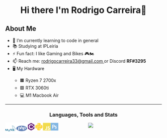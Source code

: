 <h1 align="center"> Hi there I'm Rodrigo Carreira👋</h1>


<h2> About Me </h2>

<ul>
  <li> 🌱 I’m currently learning to code in general </li>
  <li> 📚 Studying at IPLeiria </li>
  <li> ⚡ Fun fact: I like Gaming and Bikes 🎮🏍️ </li>
  <li> 📫 Reach me: <a href="https://mail.google.com/">rodrigocarreira33@gmail.com </a> or Discord <b>RF#3295 </b></li>
  <li> 🖥️ My Hardware</li>
  <ul>
     <li> 🟧 Ryzen 7 2700x</li>
     <li> 🟩 RTX 3060ti </li>
     <li> 💻 M1 Macbook Air</li>
  </ul>
</ul>

---
<h3 align="center"> Languages, Tools and Stats </h3>

<img align="left" width="7%" src="https://raw.githubusercontent.com/devicons/devicon/master/icons/mysql/mysql-plain-wordmark.svg">
<img align="left" width="7%" src="https://raw.githubusercontent.com/devicons/devicon/master/icons/php/php-plain.svg">
<img align="left" width="5%" src="https://raw.githubusercontent.com/devicons/devicon/master/icons/csharp/csharp-plain.svg">
<img align="left" width="5%" src="https://raw.githubusercontent.com/devicons/devicon/master/icons/python/python-plain.svg">
<img align="left" width="5%" src="https://raw.githubusercontent.com/devicons/devicon/master/icons/javascript/javascript-plain.svg">
<img align="left" width="5%" src="https://raw.githubusercontent.com/devicons/devicon/master/icons/photoshop/photoshop-plain.svg">


<img align="right" width="47%" src="https://github-readme-stats.vercel.app/api?username=rfcarreira33&show_icons=true&theme=dark">


